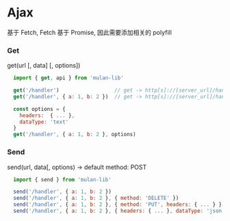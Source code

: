 
# Ajax

基于 Fetch, Fetch 基于 Promise, 因此需要添加相关的 polyfill

### Get

get(url [, data] [, options])

```js
  import { get, api } from 'mulan-lib'

  get('/handler')                  // get -> http[s]://[server_url]/handler
  get('/handler', { a: 1, b: 2 })  // get -> http[s]://[server_url]/handler?a=1&b=2

  const options = {
    headers:  { ... },
    dataType: 'text'
  }
  get('/handler', { a: 1, b: 2 }, options)
```

### Send

send(url, data[, options) -> default method: POST

```js
  import { send } from 'mulan-lib'

  send('/handler', { a: 1, b: 2 })  
  send('/handler', { a: 1, b: 2 }, { method: 'DELETE' })
  send('/handler', { a: 1, b: 2 }, { method: 'PUT', headers: { ... } })
  send('/handler', { a: 1, b: 2 }, { headers: { ... }, dataType: 'json' })
```
